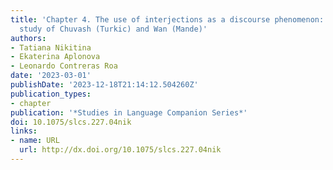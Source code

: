 ```yaml
---
title: 'Chapter 4. The use of interjections as a discourse phenomenon: A contrastive
  study of Chuvash (Turkic) and Wan (Mande)'
authors:
- Tatiana Nikitina
- Ekaterina Aplonova
- Leonardo Contreras Roa
date: '2023-03-01'
publishDate: '2023-12-18T21:14:12.504260Z'
publication_types:
- chapter
publication: '*Studies in Language Companion Series*'
doi: 10.1075/slcs.227.04nik
links:
- name: URL
  url: http://dx.doi.org/10.1075/slcs.227.04nik
---
```

